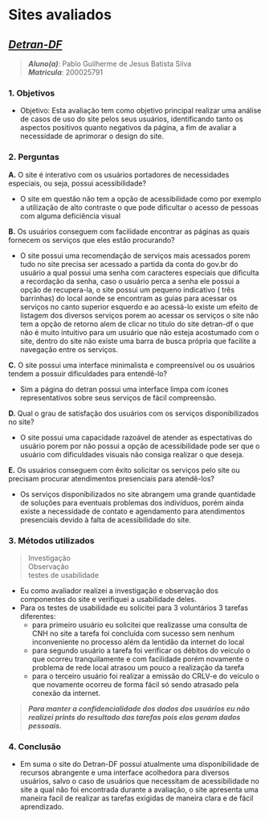 # **Sites avaliados**

## [_Detran-DF_](https://portal.detran.df.gov.br/#/home)

> **_Aluno(a)_**: Pablo Guilherme de Jesus Batista Silva  
> **_Matricula_**: 200025791

### **1. Objetivos**

* Objetivo: Esta avaliação tem como objetivo principal realizar uma análise de casos de uso do site pelos seus usuários, identificando tanto os aspectos positivos quanto negativos da página, a fim de avaliar a necessidade de aprimorar o design do site.

### **2. Perguntas**

**A.** O site é interativo com os usuários portadores de necessidades especiais, ou seja, possui acessibilidade?  

* O site em questão não tem a opção de acessibilidade como por exemplo a utilização de alto contraste o que pode dificultar o acesso de pessoas com alguma deficiência visual

**B.** Os usuários conseguem com facilidade encontrar as páginas as quais fornecem os serviços que eles estão procurando?

* O site possui uma recomendação de serviços mais acessados porem tudo no site precisa ser acessado a partida da conta do gov.br do usuário a qual possui uma senha com caracteres especiais que dificulta a recordação da senha, caso o usuário perca a senha ele possui a opção de recupera-la, o site possui um pequeno indicativo ( três barrinhas) do local aonde se encontram as guias para acessar os serviços no canto superior esquerdo e ao acessá-lo existe um efeito de listagem dos diversos serviços porem ao acessar os serviços o site não tem a opção de retorno alem de clicar no titulo do site detran-df o que não é muito intuitivo para um usuário que não esteja acostumado com o site, dentro do site não existe uma barra de busca própria que facilite a navegação entre os serviços.

**C.** O site possui uma interface minimalista e compreensível ou os usuários tendem a possuir dificuldades para entendê-lo?

* Sim a página do detran possui uma interface limpa com ícones representativos sobre seus serviços de fácil compreensão.

**D.** Qual o grau de satisfação dos usuários com os serviços disponibilizados no site?

* O site possui uma capacidade razoável de atender as espectativas do usuário porem por não possui a opção de acessibilidade pode ser que o usuário com dificuldades visuais não consiga realizar o que deseja.

**E.** Os usuários conseguem com êxito solicitar os serviços pelo site ou precisam procurar atendimentos presenciais para atendê-los?

* Os serviços disponibilizados no site abrangem uma grande quantidade de soluções para eventuais problemas dos indivíduos, porém ainda existe a necessidade de contato e agendamento para atendimentos presenciais devido à falta de acessibilidade do site.

### **3. Métodos utilizados**

> Investigação  
  Observação  
  testes de usabilidade

* Eu como avaliador realizei a investigação e observação dos componentes do site e verifiquei a usabilidade deles.
* Para os testes de usabilidade eu solicitei para 3 voluntários 3 tarefas diferentes:
  * para primeiro usuário eu solicitei que realizasse uma consulta de CNH no site a tarefa foi concluída com sucesso sem nenhum inconveniente no processo além da lentidão da internet do local
  * para segundo usuário a tarefa foi verificar os débitos do veículo o que ocorreu tranquilamente e com facilidade porém novamente o problema de rede local atrasou um pouco a realização da tarefa
  * para o terceiro usuário foi realizar a emissão do CRLV-e do veículo o que novamente ocorreu de forma fácil só sendo atrasado pela conexão da internet.

> **_Para manter a confidencialidade dos dados dos usuários eu não realizei prints do resultado das tarefas pois elas geram dados pessoais._**

### **4. Conclusão**

* Em suma o site do Detran-DF possui atualmente uma disponibilidade de recursos abrangente e uma interface acolhedora para diversos usuários, salvo o caso de usuários que necessitam de acessibilidade no site a qual não foi encontrada durante a avaliação, o site apresenta uma maneira facil de realizar as tarefas exigidas de maneira clara e de fácil aprendizado.
